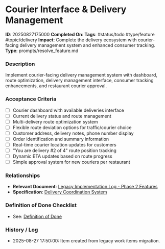# Courier Interface & Delivery Management

**ID**: 20250827175000
**Completed On**: 
**Tags**: #status/todo #type/feature #topic/delivery
**Impact**: Complete the delivery ecosystem with courier-facing delivery management system and enhanced consumer tracking.
**Type**: prompts/resolve_feature.md

### Description
Implement courier-facing delivery management system with dashboard, route optimization, delivery management interface, consumer tracking enhancements, and restaurant courier approval.

### Acceptance Criteria
- [ ] Courier dashboard with available deliveries interface
- [ ] Current delivery status and route management
- [ ] Multi-delivery route optimization system
- [ ] Flexible route deviation options for traffic/courier choice
- [ ] Customer address, delivery notes, phone number display
- [ ] Order identification and summary information
- [ ] Real-time courier location updates for customers
- [ ] "You are delivery #2 of 4" route position tracking
- [ ] Dynamic ETA updates based on route progress
- [ ] Simple approval system for new couriers per restaurant

### Relationships
* **Relevant Document**: [Legacy Implementation Log - Phase 2 Features](documentation/legacy_implementation_log.md)
* **Specification**: [Delivery Coordination System](documentation/product_specification.md)

### Definition of Done Checklist
* See: [Definition of Done](documentation/definition_of_done.md)

### History / Log
* 2025-08-27 17:50:00: Item created from legacy work items migration.
